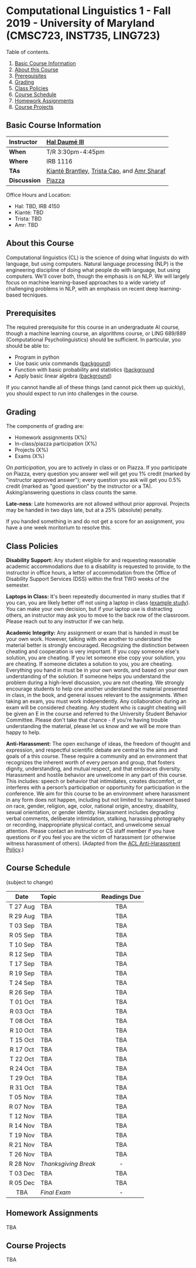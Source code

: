 # Computational Linguistics 1 - Fall 2019 - University of Maryland (CMSC723, INST735, LING723)

Table of contents.
1. [Basic Course Information](#basic-course-information)
1. [About this Course](#about-this-course)
1. [Prerequisites](#prerequisites)
1. [Grading](#grading)
1. [Class Policies](#class-policies)
1. [Course Schedule](#course-schedule)
1. [Homework Assignments](#homework-assignments)
1. [Course Projects](#course-projects)



## Basic Course Information

| Instructor | [Hal Daumé III](http://hal3.name) |
| :--- | :--- |
| **When** | T/R 3:30pm-4:45pm |
| **Where** | IRB 1116 |
| **TAs** | [Kianté Brantley](), [Trista Cao](), and [Amr Sharaf](http://www.cs.umd.edu/~amr/) |
| **Discussion** | [Piazza]() |



Office Hours and Location:
- Hal: TBD, IRB 4150
- Kianté: TBD
- Trista: TBD
- Amr: TBD




## About this Course

Computational linguistics (CL) is the science of doing what linguists
do with language, but using computers. Natural language processing
(NLP) is the engineering discipline of doing what people do with
language, but using computers. We'll cover both, though the emphasis
is on NLP. We will largely focus on machine learning-based approaches
to a wide variety of challenging problems in NLP, with an emphasis on
recent deep learning-based tecniques.



## Prerequisites

The required prerequisite for this course in an undergraduate AI
course, though a machine learning course, an algorithms course, or
LING 689/889 (Computational Psycholinguistics) should be
sufficient. In particular, you should be able to:

- Program in python
- Use basic unix commands ([backgound](http://www.stanford.edu/class/cs124/kwc-unix-for-poets.pdf))
- Function with basic probability and statistics ([background](https://stanford.edu/~shervine/teaching/cs-229/refresher-probabilities-statistics)
- Apply basic linear algebra ([background](http://users.umiacs.umd.edu/~hal/courses/2013S_ML/math4ml.pdf))

If you cannot handle all of these things (and cannot pick them up quickly), you should expect to run into challenges in the course.




## Grading

The components of grading are:

- Homework assignments (X%)
- In-class/piazza participation (X%)
- Projects (X%)
- Exams (X%)

On *participation*, you are to actively in class or on Piazza. If you participate on Piazza, every question you answer well will get you 1% credit (marked by "instructor approved answer"); every question you ask will get you 0.5% credit (marked as "good question" by the instructor or a TA). Asking/answering questions in class counts the same.

**Late-ness**: Late homeworks are not allowed without prior approval. Projects may be handed in two days late, but at a 25% (absolute) penalty.

If you handed something in and do not get a score for an assignment,
you have a one week moritorium to resolve this.



## Class Policies

**Disability Support:** Any student eligible for and requesting
reasonable academic accommodations due to a disability is requested to
provide, to the instructor in office hours, a letter of accommodation
from the Office of Disability Support Services (DSS) within the first
TWO weeks of the semester.

**Laptops in Class:** It's been repeatedly documented in many studies
that if you can, you are likely better off not using a laptop in
class ([example study](https://www.nytimes.com/2017/11/22/business/laptops-not-during-lecture-or-meeting.html)).
You can make your own decision, but if your laptop use is distracting
others, an instructor may ask you to move to the back row of the
classroom. Please reach out to any instructor if we can help.

**Academic Integrity:** Any assignment or exam that is handed in must
be your own work. However, talking with one another to understand the
material better is strongly encouraged. Recognizing the distinction
between cheating and cooperation is very important. If you copy
someone else's solution, you are cheating. If you let someone else
copy your solution, you are cheating. If someone dictates a solution
to you, you are cheating. Everything you hand in must be in your own
words, and based on your own understanding of the solution. If someone
helps you understand the problem during a high-level discussion, you
are not cheating. We strongly encourage students to help one another
understand the material presented in class, in the book, and general
issues relevant to the assignments. When taking an exam, you must work
independently. Any collaboration during an exam will be considered
cheating. Any student who is caught cheating will be given an E in the
course and referred to the University Student Behavior
Committee. Please don't take that chance - if you're having trouble
understanding the material, please let us know and we will be more
than happy to help.

**Anti-Harassment:** The open exchange of ideas, the freedom of
thought and expression, and respectful scientific debate are central
to the aims and goals of a this course. These require a community and
an environment that recognizes the inherent worth of every person and
group, that fosters dignity, understanding, and mutual respect, and
that embraces diversity. Harassment and hostile behavior are unwelcome
in any part of this course. This includes: speech or behavior that
intimidates, creates discomfort, or interferes with a person’s
participation or opportunity for participation in the conference. We
aim for this course to be an environment where harassment in any form
does not happen, including but not limited to: harassment based on
race, gender, religion, age, color, national origin, ancestry,
disability, sexual orientation, or gender identity. Harassment
includes degrading verbal comments, deliberate intimidation, stalking,
harassing photography or recording, inappropriate physical contact,
and unwelcome sexual attention. Please contact an instructor or CS
staff member if you have questions or if you feel you are the victim
of harassment (or otherwise witness harassment of others). (Adapted
from the [ACL Anti-Harassment Policy](https://www.aclweb.org/adminwiki/index.php?title=Anti-Harassment_Policy).)



## Course Schedule

(subject to change)

| Date     | Topic | Readings Due |
| :---:    | :---  | :---: |
| T 27 Aug | TBA | TBA |
| R 29 Aug | TBA | TBA |
| T 03 Sep | TBA | TBA |
| R 05 Sep | TBA | TBA |
| T 10 Sep | TBA | TBA |
| R 12 Sep | TBA | TBA |
| T 17 Sep | TBA | TBA |
| R 19 Sep | TBA | TBA |
| T 24 Sep | TBA | TBA |
| R 26 Sep | TBA | TBA |
| T 01 Oct | TBA | TBA |
| R 03 Oct | TBA | TBA |
| T 08 Oct | TBA | TBA |
| R 10 Oct | TBA | TBA |
| T 15 Oct | TBA | TBA |
| R 17 Oct | TBA | TBA |
| T 22 Oct | TBA | TBA |
| R 24 Oct | TBA | TBA |
| T 29 Oct | TBA | TBA |
| R 31 Oct | TBA | TBA |
| T 05 Nov | TBA | TBA |
| R 07 Nov | TBA | TBA |
| T 12 Nov | TBA | TBA |
| R 14 Nov | TBA | TBA |
| T 19 Nov | TBA | TBA |
| R 21 Nov | TBA | TBA |
| T 26 Nov | TBA | TBA |
| R 28 Nov | *Thanksgiving Break* | - |
| T 03 Dec | TBA | TBA |
| R 05 Dec | TBA | TBA |
| TBA | *Final Exam* | - |




## Homework Assignments

TBA




## Course Projects

TBA



